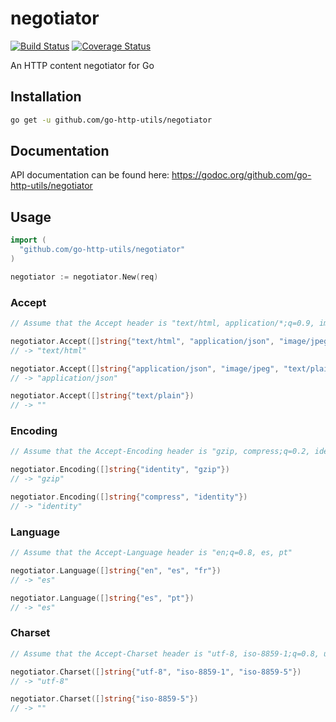 # negotiator
[![Build Status](https://travis-ci.org/go-http-utils/negotiator.svg?branch=master)](https://travis-ci.org/go-http-utils/negotiator)
[![Coverage Status](https://coveralls.io/repos/github/go-http-utils/negotiator/badge.svg?branch=master)](https://coveralls.io/github/go-http-utils/negotiator?branch=master)

An HTTP content negotiator for Go

## Installation

```sh
go get -u github.com/go-http-utils/negotiator
```

## Documentation

API documentation can be found here: https://godoc.org/github.com/go-http-utils/negotiator

## Usage

```go
import (
  "github.com/go-http-utils/negotiator"
)

negotiator := negotiator.New(req)
```

### Accept

```go
// Assume that the Accept header is "text/html, application/*;q=0.9, image/jpeg;q=0.8"

negotiator.Accept([]string{"text/html", "application/json", "image/jpeg"})
// -> "text/html"

negotiator.Accept([]string{"application/json", "image/jpeg", "text/plain"})
// -> "application/json"

negotiator.Accept([]string{"text/plain"})
// -> ""
```

### Encoding

```go
// Assume that the Accept-Encoding header is "gzip, compress;q=0.2, identity;q=0.5"

negotiator.Encoding([]string{"identity", "gzip"})
// -> "gzip"

negotiator.Encoding([]string{"compress", "identity"})
// -> "identity"
```

### Language

```go
// Assume that the Accept-Language header is "en;q=0.8, es, pt"

negotiator.Language([]string{"en", "es", "fr"})
// -> "es"

negotiator.Language([]string{"es", "pt"})
// -> "es"
```

### Charset

```go
// Assume that the Accept-Charset header is "utf-8, iso-8859-1;q=0.8, utf-7;q=0.2"

negotiator.Charset([]string{"utf-8", "iso-8859-1", "iso-8859-5"})
// -> "utf-8"

negotiator.Charset([]string{"iso-8859-5"})
// -> ""
```
